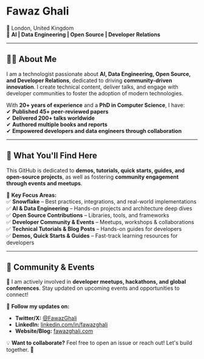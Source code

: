 # **Fawaz Ghali**
📍 London, United Kingdom  
🎤 **AI | Data Engineering | Open Source | Developer Relations**  

---

## **👨‍💻 About Me**  
I am a technologist passionate about **AI, Data Engineering, Open Source, and Developer Relations**, dedicated to driving **community-driven innovation**. I create technical content, deliver talks, and engage with developer communities to foster the adoption of modern technologies.  

With **20+ years of experience** and a **PhD in Computer Science**, I have:  
✔ **Published 45+ peer-reviewed papers**  
✔ **Delivered 200+ talks worldwide**  
✔ **Authored multiple books and reports**  
✔ **Empowered developers and data engineers through collaboration**  

---

## **🚀 What You'll Find Here**  
This GitHub is dedicated to **demos, tutorials, quick starts, guides, and open-source projects**, as well as fostering **community engagement through events and meetups**.  

📌 **Key Focus Areas:**  
✅ **Snowflake** – Best practices, integrations, and real-world implementations  
✅ **AI & Data Engineering** – Hands-on projects and architecture deep dives  
✅ **Open Source Contributions** – Libraries, tools, and frameworks  
✅ **Developer Community & Events** – Meetups, workshops & collaborations  
✅ **Technical Tutorials & Blog Posts** – Hands-on guides for developers  
✅ **Demos, Quick Starts & Guides** – Fast-track learning resources for developers  

---

## **📅 Community & Events**  
📢 I am actively involved in **developer meetups, hackathons, and global conferences**. Stay updated on upcoming events and opportunities to connect!  

🔗 **Follow my updates on:**  
- **Twitter/X:** [@FawazGhali](https://x.com/FawazGhali)  
- **LinkedIn:** [linkedin.com/in/fawazghali](https://linkedin.com/in/fawazghali)  
- **Website/Blog:** [fawazghali.com](https://www.fawazghali.com/)  

💡 **Want to collaborate?** Feel free to open an issue or reach out! Let's build together. 🚀
